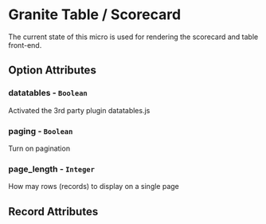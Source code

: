 # Granite Table / Scorecard

The current state of this micro is used for rendering the scorecard and table front-end.

## Option Attributes

### datatables - `Boolean`

Activated the 3rd party plugin datatables.js

### paging - `Boolean`

Turn on pagination

### page_length - `Integer`

How may rows (records) to display on a single page

## Record Attributes
